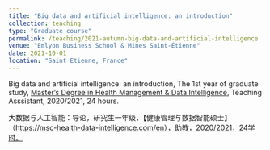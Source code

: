 ```yaml
---
title: "Big data and artificial intelligence: an introduction"
collection: teaching
type: "Graduate course"
permalink: /teaching/2021-autumn-big-data-and-artificial-intelligence
venue: "Emlyon Business School & Mines Saint-Étienne"
date: 2021-10-01
location: "Saint Etienne, France"
---
```


Big data and artificial intelligence: an introduction, The 1st year of graduate study, [Master’s Degree in Health Management & Data Intelligence](https://msc-health-data-intelligence.com/en), Teaching Asssistant, 2020/2021, 24 hours.

大数据与人工智能：导论，研究生一年级，【健康管理与数据智能硕士】（https://msc-health-data-intelligence.com/en），助教，2020/2021，24学时。
